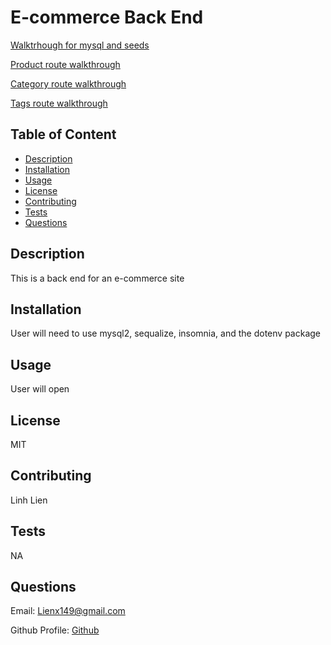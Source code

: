 # E-commerce Back End 

[Walktrhough for mysql and seeds](https://github.com/liex149/e-commerce-back-end/assets/132797792/aa0c1b8f-9a0c-4dc6-83fb-8e1dcdc3c26e)

[Product route walkthrough](https://github.com/liex149/e-commerce-back-end/assets/132797792/e1ea93aa-da3c-48d6-b8dd-a54af8ad7e87)

[Category route walkthrough](https://github.com/liex149/e-commerce-back-end/assets/132797792/5540552b-b0b4-4db5-805c-83ab3f03995e)

[Tags route walkthrough](https://github.com/liex149/e-commerce-back-end/assets/132797792/b794aac1-4e3b-44dc-91ba-caeb7a3d752a)

## Table of Content 

- [Description](#description)
- [Installation](#installation)
- [Usage](#usage)
- [License](#license)
- [Contributing](#contributing)
- [Tests](#tests)
- [Questions](#questions)

## Description 
This is a back end for an e-commerce site 

## Installation 
User will need to use mysql2, sequalize, insomnia, and the dotenv package

## Usage 
User will open 

## License 
MIT

## Contributing 
Linh Lien

## Tests 
NA

## Questions 
Email: Lienx149@gmail.com 

Github Profile: [Github](https://github.com/Liex149)
